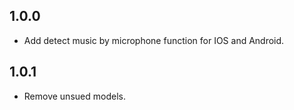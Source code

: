 ## 1.0.0

* Add detect music by microphone function for IOS and Android.

## 1.0.1

* Remove unsued models. 